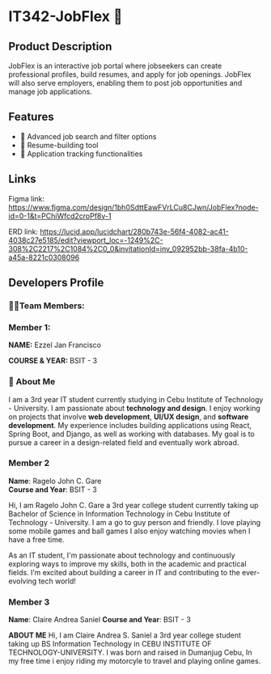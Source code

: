 # IT342-JobFlex 💼
## Product Description
JobFlex is an interactive job portal where jobseekers can create professional profiles, build resumes, and apply for job openings. JobFlex will also serve employers, enabling them to post job opportunities and manage job applications.
## Features
- 🔎 Advanced job search and filter options
- 📝 Resume-building tool
- 📱 Application tracking functionalities
## Links
Figma link: https://www.figma.com/design/1bh0SdttEawFVrLCu8CJwn/JobFlex?node-id=0-1&t=PChiWfcd2croPf8y-1

ERD link: https://lucid.app/lucidchart/280b743e-56f4-4082-ac41-4038c27e5185/edit?viewport_loc=-1249%2C-308%2C2217%2C1084%2C0_0&invitationId=inv_092952bb-38fa-4b10-a45a-8221c0308096
## Developers Profile
### 👨‍💻Team Members:
### Member 1:

**NAME:** Ezzel Jan Francisco

**COURSE & YEAR:** BSIT - 3

### 🍒 About Me
I am a 3rd year IT student currently studying in Cebu Institute of Technology - University. I am passionate about **technology and design**. I enjoy working on projects that involve **web development**, **UI/UX design**, and **software development**. My experience includes building applications using React, Spring Boot, and Django, as well as working with databases. My goal is to pursue a career in a design-related field and eventually work abroad.



### Member 2
 **Name**: Ragelo John C. Gare  
 **Course and Year**: BSIT - 3

Hi, I am Ragelo John C. Gare a 3rd year college student currently taking up Bachelor of Science in Information Technology in Cebu Institute of Technology - University. I am a go to guy person and friendly. I love playing some mobile games and ball games I also enjoy watching movies when I have a free time. 


As an IT student, I'm passionate about technology and continuously exploring ways to improve my skills, both in the academic and practical fields. I’m excited about building a career in IT and contributing to the ever-evolving tech world!

### Member 3
**Name**: Claire Andrea Saniel
**Course and Year**: BSIT - 3

**ABOUT ME**
Hi, I am Claire Andrea S. Saniel a 3rd year college student taking up BS Information Technology in CEBU INSTITUTE OF TECHNOLOGY-UNIVERSITY. I was born and raised in Dumanjug Cebu, In my free time i enjoy riding my motorcyle to travel and playing online games.

